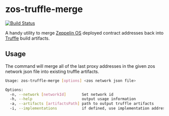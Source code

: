 # zos-truffle-merge

[![Build Status](https://travis-ci.org/MedXProtocol/zos-truffle-merge.svg?branch=master)](https://travis-ci.org/MedXProtocol/zos-truffle-merge)

A handy utility to merge [Zeppelin OS](https://zeppelinos.org/) deployed contract addresses back into [Truffle](https://truffleframework.com/) build artifacts.

## Usage

The command will merge all of the last proxy addresses in the given zos network json file into existing truffle artifacts.

```bash
Usage: zos-truffle-merge [options] <zos network json file>

Options:
  -n, --network [networkId]       Set network id
  -h, --help                      output usage information
  -a, --artifacts [artifactsPath] path to output truffle artifacts
  -i, --implementations           if defined, use implementation addresses instead of proxy addresses
```
